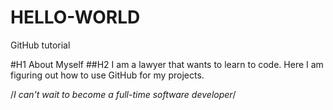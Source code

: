 # HELLO-WORLD
GitHub tutorial

#H1 About Myself
##H2 I am a lawyer that wants to learn to code. Here I am figuring out how to use GitHub for my projects.

/*I can't wait to become a full-time software developer*/
